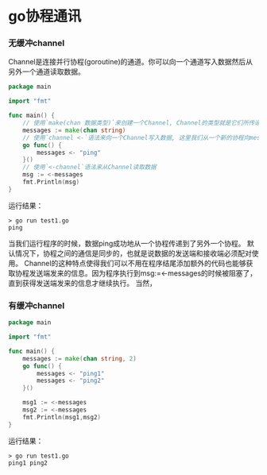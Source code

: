 # go协程通讯

### 无缓冲channel
Channel是连接并行协程(goroutine)的通道。你可以向一个通道写入数据然后从另外一个通道读取数据。
```go
package main

import "fmt"

func main() {
    // 使用`make(chan 数据类型)`来创建一个Channel, Channel的类型就是它们所传递的数据的类型
    messages := make(chan string)
    // 使用`channel <-`语法来向一个Channel写入数据, 这里我们从一个新的协程向messages通道写入数据ping
    go func() { 
        messages <- "ping" 
    }()
    // 使用`<-channel`语法来从Channel读取数据
    msg := <-messages
    fmt.Println(msg)
}
```
运行结果：

```
> go run test1.go
ping
```

当我们运行程序的时候，数据ping成功地从一个协程传递到了另外一个协程。
默认情况下，协程之间的通信是同步的，也就是说数据的发送端和接收端必须配对使用。
Channel的这种特点使得我们可以不用在程序结尾添加额外的代码也能够获取协程发送端发来的信息。因为程序执行到msg:=<-messages的时候被阻塞了，直到获得发送端发来的信息才继续执行。
当然，

### 有缓冲channel

```go
package main

import "fmt"

func main() {
    messages := make(chan string, 2)
    go func() { 
        messages <- "ping1"
        messages <- "ping2"
    }()

    msg1 := <-messages
    msg2 := <-messages
    fmt.Println(msg1,msg2)
}
```

运行结果：

```
> go run test1.go
ping1 ping2
```